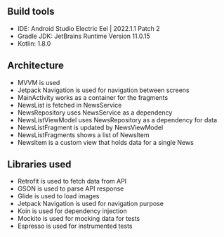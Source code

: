 ## Build tools
* IDE: Android Studio Electric Eel | 2022.1.1 Patch 2
* Gradle JDK: JetBrains Runtime Version 11.0.15
* Kotlin: 1.8.0

## Architecture
* MVVM is used
* Jetpack Navigation is used for navigation between screens
* MainActivity works as a container for the fragments
* NewsList is fetched in NewsService
* NewsRepository uses NewsService as a dependency
* NewsListViewModel uses NewsRepository as a dependency for data
* NewsListFragment is updated by NewsViewModel
* NewsListFragments shows a list of NewsItem
* NewsItem is a custom view that holds data for a single News

## Libraries used
* Retrofit is used to fetch data from API
* GSON is used to parse API response
* Glide is used to load images
* Jetpack Navigation is used for navigation purpose
* Koin is used for dependency injection
* Mockito is used for mocking data for tests
* Espresso is used for instrumented tests